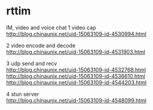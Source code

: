 rttim
=====

IM, video and voice chat
1 video cap<br>
http://blog.chinaunix.net/uid-15063109-id-4530994.html

2 video encode and decode <br>
http://blog.chinaunix.net/uid-15063109-id-4531903.html


3 udp send and recv <br>
http://blog.chinaunix.net/uid-15063109-id-4532768.html<br>
http://blog.chinaunix.net/uid-15063109-id-4536610.html<br>
http://blog.chinaunix.net/uid-15063109-id-4544203.html

4 stun server<br>
http://blog.chinaunix.net/uid-15063109-id-4548099.html
